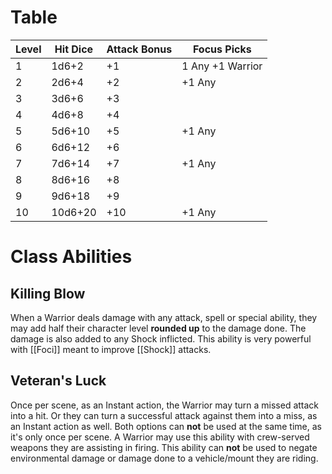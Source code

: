 # Table

|Level|Hit Dice|Attack Bonus|Focus Picks|
|---|---|---|---|
|1|1d6+2|+1|1 Any +1 Warrior|
|2|2d6+4|+2|+1 Any|
|3|3d6+6|+3||
|4|4d6+8|+4||
|5|5d6+10|+5|+1 Any|
|6|6d6+12|+6||
|7|7d6+14|+7|+1 Any|
|8|8d6+16|+8||
|9|9d6+18|+9||
|10|10d6+20|+10|+1 Any|

# Class Abilities

## Killing Blow

When a Warrior deals damage with any attack, spell or special ability, they may add half their character level **rounded up** to the damage done. The damage is also added to any Shock inflicted. This ability is very powerful with [[Foci]] meant to improve [[Shock]] attacks.

## Veteran's Luck

Once per scene, as an Instant action, the Warrior may turn a missed attack into a hit. Or they can turn a successful attack against them into a miss, as an Instant action as well. Both options can **not** be used at the same time, as it's only once per scene. A Warrior may use this ability with crew-served weapons they are assisting in firing. This ability can **not** be used to negate environmental damage or damage done to a vehicle/mount they are riding.